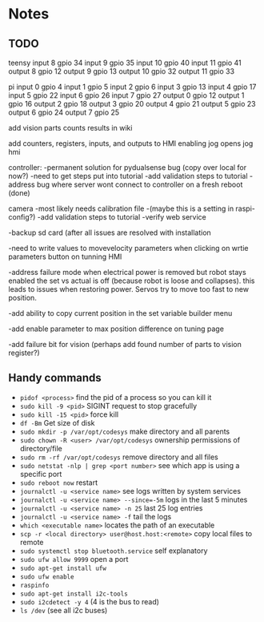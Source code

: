 # Notes

## TODO

teensy
input 8 gpio 34
input 9 gpio 35
input 10 gpio 40
input 11 gpio 41
output 8 gpio 12
output 9 gpio 13
output 10 gpio 32
output 11 gpio 33

pi
input 0 gpio 4
input 1 gpio 5
input 2 gpio 6
input 3 gpio 13
input 4 gpio 17
input 5 gpio 22
input 6 gpio 26
input 7 gpio 27
output 0 gpio 12
output 1 gpio 16
output 2 gpio 18
output 3 gpio 20
output 4 gpio 21
output 5 gpio 23
output 6 gpio 24
output 7 gpio 25

add vision parts counts results in wiki

add counters, registers, inputs, and outputs to HMI
enabling jog opens jog hmi

controller:
	-permanent solution for pydualsense bug (copy over local for now?)
	-need to get steps put into tutorial
	-add validation steps to tutorial
	-address bug where server wont connect to controller on a fresh reboot (done)

camera
	-most likely needs calibration file
	-(maybe this is a setting in raspi-config?)
	-add validation steps to tutorial
	-verify web service

-backup sd card (after all issues are resolved with installation

-need to write values to movevelocity parameters when clicking on wrtie parameters button on tunning HMI

-address failure mode when electrical power is removed but robot stays enabled the set vs actual is off (because robot is loose and collapses). this leads to issues when restoring power. Servos try to move too fast to new position.

-add ability to copy current position in the set variable builder menu

-add enable parameter to max position difference on tuning page

-add failure bit for vision (perhaps add found number of parts to vision register?)

## Handy commands
- `pidof <process>` find the pid of a process so you can kill it
- `sudo kill -9 <pid>` SIGINT request to stop gracefully
- `sudo kill -15 <pid>` force kill
- `df -Bm` Get size of disk
- `sudo mkdir -p /var/opt/codesys` make directory and all parents
- `sudo chown -R <user> /var/opt/codesys` ownership permissions of directory/file
- `sudo rm -rf /var/opt/codesys` remove directory and all files
- `sudo netstat -nlp | grep <port number>` see which app is using a specific port
- `sudo reboot now` restart
- `journalctl -u <service name>` see logs written by system services
- `journalctl -u <service name> --since=-5m` logs in the last 5 minutes
- `journalctl -u <service name> -n 25` last 25 log entries
- `journalctl -u <service name> -f` tail the logs
- `which <executable name>` locates the path of an executable
- `scp -r <local directory> user@host.host:<remote>` copy local files to remote
- `sudo systemctl stop bluetooth.service` self explanatory
- `sudo ufw allow 9999` open a port
- `sudo apt-get install ufw`
- `sudo ufw enable`
- `raspinfo`
- `sudo apt-get install i2c-tools`
- `sudo i2cdetect -y 4` (4 is the bus to read)
- `ls /dev` (see all i2c buses)

